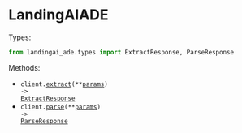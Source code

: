 # LandingAIADE

Types:

```python
from landingai_ade.types import ExtractResponse, ParseResponse
```

Methods:

- <code title="post /v1/ade/extract">client.<a href="./src/landingai_ade/_client.py">extract</a>(\*\*<a href="src/landingai_ade/types/client_extract_params.py">params</a>) -> <a href="./src/landingai_ade/types/extract_response.py">ExtractResponse</a></code>
- <code title="post /v1/ade/parse">client.<a href="./src/landingai_ade/_client.py">parse</a>(\*\*<a href="src/landingai_ade/types/client_parse_params.py">params</a>) -> <a href="./src/landingai_ade/types/parse_response.py">ParseResponse</a></code>
